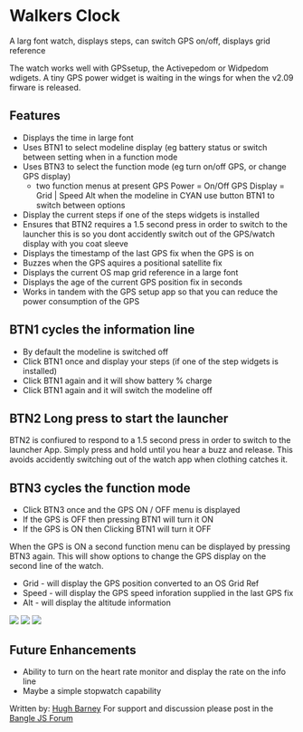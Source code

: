 # Walkers Clock

A larg font watch, displays steps, can switch GPS on/off, displays grid reference

The watch works well with GPSsetup, the Activepedom or Widpedom
wdigets.  A tiny GPS power widget is waiting in the wings for when
the v2.09 firware is released.

## Features

- Displays the time in large font
- Uses BTN1 to select modeline display (eg battery status or switch between setting when in a function mode
- Uses BTN3 to select the function mode (eg turn on/off GPS, or change GPS display)
    - two function menus at present
      GPS Power   = On/Off
      GPS Display = Grid | Speed Alt
      when the modeline in CYAN use button BTN1 to switch between options 
- Display the current steps if one of the steps widgets is installed
- Ensures that BTN2 requires a 1.5 second press in order to switch to the launcher
 this is so you dont accidently switch out of the GPS/watch display with you coat sleeve
- Displays the timestamp of the last GPS fix when the GPS is on
- Buzzes when the GPS aquires a positional satellite fix
- Displays the current OS map grid reference in a large font
- Displays the age of the current GPS position fix in seconds
- Works in tandem with the GPS setup app so that you can reduce the power consumption of the GPS

## BTN1 cycles the information line

- By default the modeline is switched off
- Click BTN1 once and display your steps (if one of the step widgets is installed)
- Click BTN1 again and it will show battery % charge
- Click BTN1 again and it will switch the modeline off

## BTN2 Long press to start the launcher

BTN2 is confiured to respond to a 1.5 second press in order to switch
to the launcher App. Simply press and hold until you hear a buzz and
release. This avoids accidently switching out of the watch app when
clothing catches it.

## BTN3 cycles the function mode

- Click BTN3 once and the GPS ON / OFF menu is displayed
- If the GPS is OFF then pressing BTN1 will turn it ON
- If the GPS is ON then Clicking BTN1 will turn it OFF

When the GPS is ON a second function menu can be displayed by
pressing BTN3 again. This will show options to change the GPS display
on the second line of the watch.

- Grid - will display the GPS position converted to an OS Grid Ref
- Speed - will display the GPS speed inforation supplied in the last GPS fix
- Alt - will display the altitude information

![](gps_osref.jpg)
![](gps_speed.jpg)
![](gps_alt.jpg)

## Future Enhancements
* Ability to turn on the heart rate monitor and display the rate on the info line
* Maybe a simple stopwatch capability


Written by: [Hugh Barney](https://github.com/hughbarney) For support
and discussion please post in the [Bangle JS
Forum](http://forum.espruino.com/microcosms/1424/)
